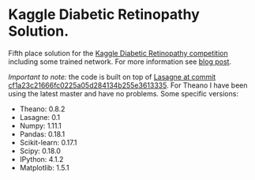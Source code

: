 # Kaggle Diabetic Retinopathy Solution.
Fifth place solution for the [Kaggle Diabetic Retinopathy competition](https://www.kaggle.com/c/diabetic-retinopathy-detection/) including some trained network. For more information see [blog post](http://jeffreydf.github.io/diabetic-retinopathy-detection/).

_Important to note:_ the code is built on top of [Lasagne at commit cf1a23c21666fc0225a05d284134b255e3613335](https://github.com/Lasagne/Lasagne/tree/cf1a23c21666fc0225a05d284134b255e3613335). For Theano I have been using the latest master and have no problems. Some specific versions:

- Theano: 0.8.2
- Lasagne: 0.1
- Numpy: 1.11.1
- Pandas: 0.18.1
- Scikit-learn: 0.17.1
- Scipy: 0.18.0
- IPython: 4.1.2
- Matplotlib: 1.5.1


